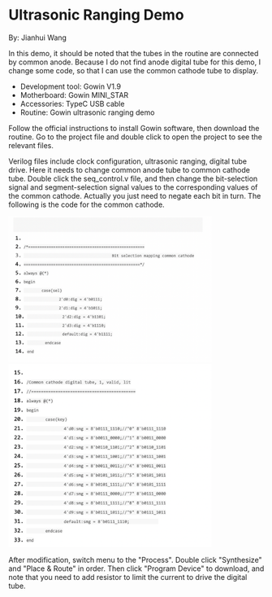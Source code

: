 # Ultrasonic Ranging Demo

By: Jianhui Wang

In this demo, it should be noted that the tubes in the routine are connected by
common anode. Because I do not find anode digital tube for this demo, I
change some code, so that I can use the common cathode tube to display.
 
* Development tool: Gowin V1.9
* Motherboard: Gowin MINI_STAR
* Accessories: TypeC USB cable
* Routine: Gowin ultrasonic ranging demo

Follow the official instructions to install Gowin software, then download the
routine. Go to the project file and double click to open the project to see the
relevant files.

Verilog files include clock configuration, ultrasonic ranging, digital tube drive.
Here it needs to change common anode tube to common cathode tube.
Double click the seq_control.v file, and then change the bit-selection signal
and segment-selection signal values to the corresponding values of the
common cathode. Actually you just need to negate each bit in turn. The
following is the code for the common cathode.

<img src="/projects/University Projects/Ongoing/Ultrasonic Ranging Project/pic/Ultrasonic pic (1).png" width= "400">

<img src="/projects/University Projects/Ongoing/Ultrasonic Ranging Project/pic/Ultrasonic pic (2).png" width= "400">

After modification, switch menu to the "Process". Double click "Synthesize"
 and "Place & Route" in order.
 Then click "Program Device" to download, and note that you need to add
 resistor to limit the current to drive the digital tube.
